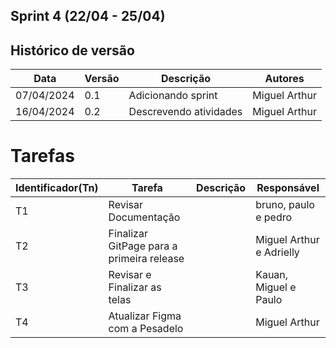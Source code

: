 ## Sprint 4 (22/04 - 25/04)

## Histórico de versão

|Data|Versão|Descrição|Autores|
|--|--|--|--|
|07/04/2024|0.1|Adicionando sprint|Miguel Arthur|
|16/04/2024|0.2|Descrevendo atividades|Miguel Arthur|

# Tarefas

|Identificador(Tn)|Tarefa|Descrição|Responsável|
|--|--|--|--|
|T1|Revisar Documentação||bruno, paulo e pedro|
|T2|Finalizar GitPage para a primeira release||Miguel Arthur e Adrielly|
|T3|Revisar e Finalizar as telas||Kauan, Miguel e Paulo|
|T4|Atualizar Figma com a Pesadelo||Miguel Arthur|

